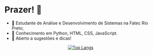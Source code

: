 # Prazer! 👋

- 🔭 Estudante de Análise e Desenvolvimento de Sistemas na Fatec Rio Preto;
- 🌱 Conhecimento em Python, HTML, CSS, JavaScript.
- 🤔 Aberto a sugestões e dicas!

<div align="center">
<p>

[![Top Langs](https://github-readme-stats.vercel.app/api/top-langs/?username=deividsousan)](https://github.com/anuraghazra/github-readme-stats)

</p>
</div>



